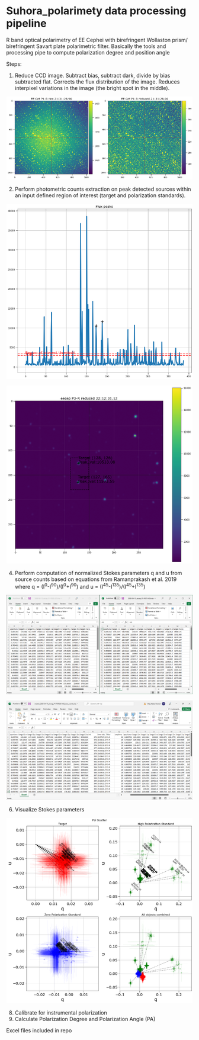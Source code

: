 # Suhora_polarimety data processing pipeline

R band optical polarimetry of EE Cephei with birefringent Wollaston prism/ birefringent Savart plate polarimetric filter. Basically the tools and processing pipe to compute polarization degree and position angle

Steps:
1. Reduce CCD image. Subtract bias, subtract dark, divide by bias subtracted flat. Corrects the flux distribution of the image. Reduces interpixel variations in the image (the bright spot in the middle).

![CCD_Reduction](https://github.com/coderXmachina2/Suhora_polarimety/blob/main/github_imgs/ccd_reduction.png)

2. Perform photometric counts extraction on peak detected sources within an input defined region of interest (target and polarization standards).

![Thresholding](https://github.com/coderXmachina2/Suhora_polarimety/blob/main/github_imgs/thresholding.png)

![Region_Of_Interest](https://github.com/coderXmachina2/Suhora_polarimety/blob/main/github_imgs/region_of_interest.png)

4. Perform computation of normalized Stokes parameters q and u from source counts based on equations from Ramanprakash et al. 2019 where q = (I<sup>0</sup>-I<sup>90</sup>)/(I<sup>0</sup>+I<sup>90</sup>) and u = (I<sup>45</sup>-I<sup>135</sup>)/(I<sup>45</sup>+I<sup>135</sup>) 

![XL1n2](https://github.com/coderXmachina2/Suhora_polarimety/blob/main/github_imgs/Excels_1_and_2.PNG)

![XL1n2_combined](https://github.com/coderXmachina2/Suhora_polarimety/blob/main/github_imgs/Excels_1_and_2_combined.PNG)

6. Visualize Stokes parameters

![master_pol_plot](https://github.com/coderXmachina2/Suhora_polarimety/blob/main/github_imgs/master_plot_polarimetry.png)

8. Calibrate for instrumental polarization
9. Calculate Polarization Degree and Polarization Angle (PA)

Excel files included in repo
